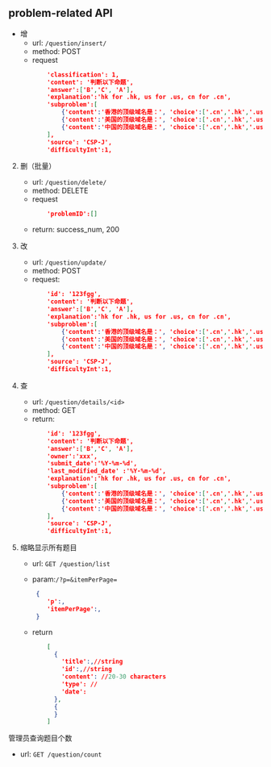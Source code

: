 ## problem-related API

* 增
    * url: `/question/insert/`
    * method: POST
    * request
        ```json
            'classification': 1,
            'content': '判断以下命题',
            'answer':['B','C', 'A'],
            'explanation':'hk for .hk, us for .us, cn for .cn',
            'subproblem':[
                {'content':'香港的顶级域名是：', 'choice':['.cn','.hk','.us','.com']}, 
                {'content':'美国的顶级域名是：', 'choice':['.cn','.hk','.us','.com']}, 
                {'content':'中国的顶级域名是：', 'choice':['.cn','.hk','.us','.com']}, 
            ],
            'source': 'CSP-J',
            'difficultyInt':1,
        ```

2. 删（批量）
    * url: `/question/delete/`
    * method: DELETE
    * request
        ```json
            'problemID':[]
        ```
    * return: success_num, 200

3. 改
    * url: `/question/update/`
    * method: POST
    * request:
        ```json
            'id': '123fgg',
            'content': '判断以下命题',
            'answer':['B','C', 'A'],
            'explanation':'hk for .hk, us for .us, cn for .cn',
            'subproblem':[
                {'content':'香港的顶级域名是：', 'choice':['.cn','.hk','.us','.com']}, 
                {'content':'美国的顶级域名是：', 'choice':['.cn','.hk','.us','.com']}, 
                {'content':'中国的顶级域名是：', 'choice':['.cn','.hk','.us','.com']}, 
            ],
            'source': 'CSP-J',
            'difficultyInt':1,
        ```
4. 查
    * url: `/question/details/<id>`
    * method: GET
    * return:
        ```json
            'id': '123fgg',
            'content': '判断以下命题',
            'answer':['B','C', 'A'],
            'owner':'xxx',
            'submit_date':'%Y-%m-%d',
            'last_modified_date' :'%Y-%m-%d',
            'explanation':'hk for .hk, us for .us, cn for .cn',
            'subproblem':[
                {'content':'香港的顶级域名是：', 'choice':['.cn','.hk','.us','.com']}, 
                {'content':'美国的顶级域名是：', 'choice':['.cn','.hk','.us','.com']}, 
                {'content':'中国的顶级域名是：', 'choice':['.cn','.hk','.us','.com']}, 
            ],
            'source': 'CSP-J',
            'difficultyInt':1,
        ```

5. 缩略显示所有题目

   * url: `GET /question/list`

   * param:`/?p=&itemPerPage=`
      ```json
       {
          'p':,
          'itemPerPage':,
       }
      ```
      
   * return
   
       ```json
           [
             {
               'title':,//string
               'id':,//string
               'content': //20-30 characters
               'type': //
               'date':
             },
             {
             }
           ]
       ```

管理员查询题目个数

* url: `GET /question/count`